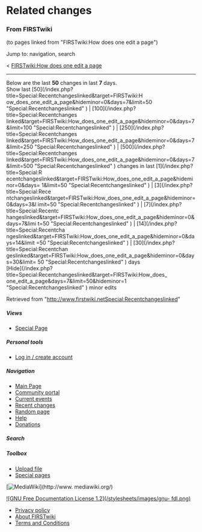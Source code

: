 # Related changes

### From FIRSTwiki

(to pages linked from "FIRSTwiki:How does one edit a page")

Jump to: navigation, search

&lt; [FIRSTwiki:How does one edit a
page](/index.php?title=FIRSTwiki:How_does_one_edit_a_page&redirect=no
"FIRSTwiki:How does one edit a page" )  

* * *

Below are the last **50** changes in last **7** days.  
Show last [50](/index.php?title=Special:Recentchangeslinked&target=FIRSTwiki:H
ow_does_one_edit_a_page&hideminor=0&days=7&limit=50
"Special:Recentchangeslinked" ) | [100](/index.php?title=Special:Recentchanges
linked&target=FIRSTwiki:How_does_one_edit_a_page&hideminor=0&days=7&limit=100
"Special:Recentchangeslinked" ) | [250](/index.php?title=Special:Recentchanges
linked&target=FIRSTwiki:How_does_one_edit_a_page&hideminor=0&days=7&limit=250
"Special:Recentchangeslinked" ) | [500](/index.php?title=Special:Recentchanges
linked&target=FIRSTwiki:How_does_one_edit_a_page&hideminor=0&days=7&limit=500
"Special:Recentchangeslinked" ) changes in last [1](/index.php?title=Special:R
ecentchangeslinked&target=FIRSTwiki:How_does_one_edit_a_page&hideminor=0&days=
1&limit=50 "Special:Recentchangeslinked" ) | [3](/index.php?title=Special:Rece
ntchangeslinked&target=FIRSTwiki:How_does_one_edit_a_page&hideminor=0&days=3&l
imit=50 "Special:Recentchangeslinked" ) | [7](/index.php?title=Special:Recentc
hangeslinked&target=FIRSTwiki:How_does_one_edit_a_page&hideminor=0&days=7&limi
t=50 "Special:Recentchangeslinked" ) | [14](/index.php?title=Special:Recentcha
ngeslinked&target=FIRSTwiki:How_does_one_edit_a_page&hideminor=0&days=14&limit
=50 "Special:Recentchangeslinked" ) | [30](/index.php?title=Special:Recentchan
geslinked&target=FIRSTwiki:How_does_one_edit_a_page&hideminor=0&days=30&limit=
50 "Special:Recentchangeslinked" ) days  
[Hide](/index.php?title=Special:Recentchangeslinked&target=FIRSTwiki:How_does_
one_edit_a_page&days=7&limit=50&hideminor=1 "Special:Recentchangeslinked" )
minor edits

Retrieved from
"<http://www.firstwiki.netSpecial:Recentchangeslinked>"

##### Views

  * [Special Page](Special:Recentchangeslinked/FIRSTwiki:How_does_one_edit_a_page)

##### Personal tools

  * [Log in / create account](/index.php?title=Special:Userlogin&returnto=Special:Recentchangeslinked)

[](Main_Page "Main Page" )

##### Navigation

  * [Main Page](Main_Page)
  * [Community portal](FIRSTwiki:Community_portal)
  * [Current events](Current_events)
  * [Recent changes](Special:Recentchanges)
  * [Random page](Special:Random)
  * [Help](Help:Contents)
  * [Donations](FIRSTwiki:Site_support)

##### Search



##### Toolbox

  * [Upload file](Special:Upload)
  * [Special pages](Special:Specialpages)

[![MediaWiki](/skins/common/images/poweredby_mediawiki_88x31.png)](http://www.
mediawiki.org/)

[![GNU Free Documentation License 1.2](/stylesheets/images/gnu-
fdl.png)](http://www.gnu.org/copyleft/fdl.html)

  * [Privacy policy](FIRSTwiki:Privacy_policy "FIRSTwiki:Privacy policy" )
  * [About FIRSTwiki](FIRSTwiki:About "FIRSTwiki:About" )
  * [Terms and Conditions](FIRSTwiki:Terms_and_conditions "FIRSTwiki:Terms and conditions" )

